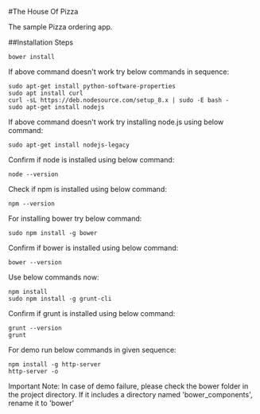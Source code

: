 #The House Of Pizza

The sample Pizza ordering app.


##Installation Steps

```
bower install
```
If above command doesn't work try below commands in sequence:

```
sudo apt-get install python-software-properties
sudo apt install curl
curl -sL https://deb.nodesource.com/setup_8.x | sudo -E bash -
sudo apt-get install nodejs
```
If above command doesn't work try installing node.js using below command:

```
sudo apt-get install nodejs-legacy
```
Confirm if node is installed using below command:

```
node --version
```
Check if npm is installed using below command:

```
npm --version
```
For installing bower try below command:

```
sudo npm install -g bower
```
Confirm if bower is installed using below command:

```
bower --version
```
Use below commands now:

```
npm install
sudo npm install -g grunt-cli
```
Confirm if grunt is installed using below command:

```
grunt --version
grunt
```
For demo run below commands in given sequence:

```
npm install -g http-server
http-server -o
```
Important Note: In case of demo failure, please check the bower folder in the project directory. If it includes a directory named 'bower_components', rename it to 'bower'
